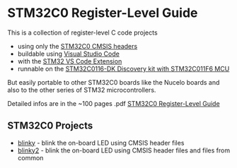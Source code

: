 # STM32C0 Register-Level Guide

This is a collection of register-level C code projects 

- using only the [STM32C0 CMSIS headers](https://github.com/STMicroelectronics/STM32CubeC0/tree/main/Drivers/CMSIS) 
- buildable using [Visual Studio Code](https://code.visualstudio.com/)
- with the [STM32 VS Code Extension](https://marketplace.visualstudio.com/items?itemName=stmicroelectronics.stm32-vscode-extension)
- runnable on the [STM32C0116-DK Discovery kit with STM32C011F6 MCU](https://www.st.com/en/evaluation-tools/stm32c0116-dk.html)

But easily portable to other STM32C0 boards like the Nucelo boards and also to the other series of STM32 microcontrollers.

Detailed infos are in the ~100 pages .pdf [STM32C0 Register-Level Guide](docs/STM32C0%20Register-Level%20Guide.pdf)

## STM32C0 Projects

- [blinky](blinky/) - blink the on-board LED using CMSIS header files
- [blinky2](blinky2/) - blink the on-board LED using CMSIS header files and files from common

